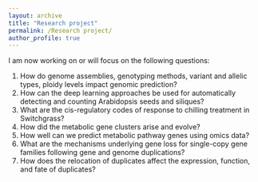 ```yaml
---
layout: archive
title: "Research project"
permalink: /Research project/
author_profile: true
---
```


I am now working on or will focus on the following questions:

1. How do genome assemblies, genotyping methods, variant and allelic types, ploidy levels impact genomic prediction?
2. How can the deep learning approaches be used for automatically detecting and counting Arabidopsis seeds and siliques?
3. What are the cis-regulatory codes of response to chilling treatment in Switchgrass?
4. How did the metabolic gene clusters arise and evolve?
5. How well can we predict metabolic pathway genes using omics data?
6. What are the mechanisms underlying gene loss for single-copy gene families following gene and genome duplications?
7. How does the relocation of duplicates affect the expression, function, and fate of duplicates?


